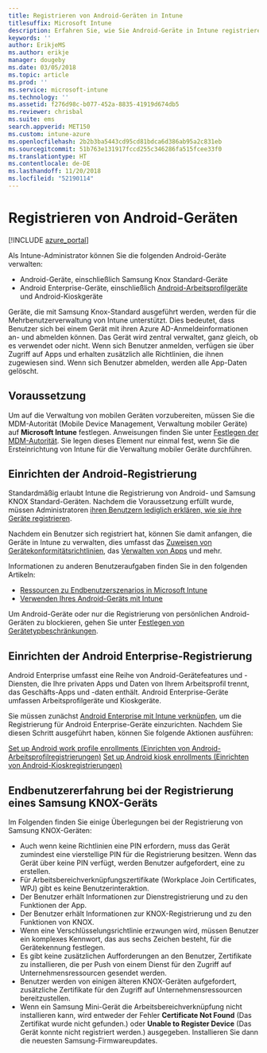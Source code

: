 ```yaml
---
title: Registrieren von Android-Geräten in Intune
titlesuffix: Microsoft Intune
description: Erfahren Sie, wie Sie Android-Geräte in Intune registrieren.
keywords: ''
author: ErikjeMS
ms.author: erikje
manager: dougeby
ms.date: 03/05/2018
ms.topic: article
ms.prod: ''
ms.service: microsoft-intune
ms.technology: ''
ms.assetid: f276d98c-b077-452a-8835-41919d674db5
ms.reviewer: chrisbal
ms.suite: ems
search.appverid: MET150
ms.custom: intune-azure
ms.openlocfilehash: 2b2b3ba5443cd95cd81bdca6d386ab95a2c831eb
ms.sourcegitcommit: 51b763e131917fccd255c346286fa515fcee33f0
ms.translationtype: HT
ms.contentlocale: de-DE
ms.lasthandoff: 11/20/2018
ms.locfileid: "52190114"
---
```

# <a name="enroll-android-devices"></a>Registrieren von Android-Geräten

[!INCLUDE [azure_portal](./includes/azure_portal.md)]

Als Intune-Administrator können Sie die folgenden Android-Geräte verwalten:
- Android-Geräte, einschließlich Samsung Knox Standard-Geräte
- Android Enterprise-Geräte, einschließlich [Android-Arbeitsprofilgeräte](#enable-enrollment-of-android-for-work-devices) und Android-Kioskgeräte

Geräte, die mit Samsung Knox-Standard ausgeführt werden, werden für die Mehrbenutzerverwaltung von Intune unterstützt. Dies bedeutet, dass Benutzer sich bei einem Gerät mit ihren Azure AD-Anmeldeinformationen an- und abmelden können. Das Gerät wird zentral verwaltet, ganz gleich, ob es verwendet oder nicht. Wenn sich Benutzer anmelden, verfügen sie über Zugriff auf Apps und erhalten zusätzlich alle Richtlinien, die ihnen zugewiesen sind. Wenn sich Benutzer abmelden, werden alle App-Daten gelöscht.

## <a name="prerequisite"></a>Voraussetzung

Um auf die Verwaltung von mobilen Geräten vorzubereiten, müssen Sie die MDM-Autorität (Mobile Device Management, Verwaltung mobiler Geräte) auf **Microsoft Intune** festlegen. Anweisungen finden Sie unter [Festlegen der MDM-Autorität](mdm-authority-set.md). Sie legen dieses Element nur einmal fest, wenn Sie die Ersteinrichtung von Intune für die Verwaltung mobiler Geräte durchführen.

## <a name="set-up-android-enrollment"></a>Einrichten der Android-Registrierung

Standardmäßig erlaubt Intune die Registrierung von Android- und Samsung KNOX Standard-Geräten. Nachdem die Voraussetzung erfüllt wurde, müssen Administratoren [ihren Benutzern lediglich erklären, wie sie ihre Geräte registrieren](/intune-user-help/enroll-your-device-in-intune-android).

Nachdem ein Benutzer sich registriert hat, können Sie damit anfangen, die Geräte in Intune zu verwalten, dies umfasst das [Zuweisen von Gerätekonformitätsrichtlinien](compliance-policy-create-android.md), das [Verwalten von Apps](app-management.md) und mehr.

Informationen zu anderen Benutzeraufgaben finden Sie in den folgenden Artikeln:

- [Ressourcen zu Endbenutzerszenarios in Microsoft Intune](end-user-educate.md)
- [Verwenden Ihres Android-Geräts mit Intune](https://docs.microsoft.com/intune-user-help/using-your-android-device-with-intune)

Um Android-Geräte oder nur die Registrierung von persönlichen Android-Geräten zu blockieren, gehen Sie unter [Festlegen von Gerätetypbeschränkungen](enrollment-restrictions-set.md).

## <a name="set-up-android-enterprise-enrollment"></a>Einrichten der Android Enterprise-Registrierung

Android Enterprise umfasst eine Reihe von Android-Gerätefeatures und -Diensten, die Ihre privaten Apps und Daten von Ihrem Arbeitsprofil trennt, das Geschäfts-Apps und -daten enthält. Android Enterprise-Geräte umfassen Arbeitsprofilgeräte und Kioskgeräte. 

Sie müssen zunächst [Android Enterprise mit Intune verknüpfen](connect-intune-android-enterprise.md), um die Registrierung für Android Enterprise-Geräte einzurichten. Nachdem Sie diesen Schritt ausgeführt haben, können Sie folgende Aktionen ausführen:

[Set up Android work profile enrollments (Einrichten von Android-Arbeitsprofilregistrierungen)](android-work-profile-enroll.md)
[Set up Android kiosk enrollments (Einrichten von Android-Kioskregistrierungen)](android-kiosk-enroll.md)

## <a name="end-user-experience-when-enrolling-a-samsung-knox-device"></a>Endbenutzererfahrung bei der Registrierung eines Samsung KNOX-Geräts
Im Folgenden finden Sie einige Überlegungen bei der Registrierung von Samsung KNOX-Geräten:
-   Auch wenn keine Richtlinien eine PIN erfordern, muss das Gerät zumindest eine vierstellige PIN für die Registrierung besitzen. Wenn das Gerät über keine PIN verfügt, werden Benutzer aufgefordert, eine zu erstellen.
-   Für Arbeitsbereichverknüpfungszertifikate (Workplace Join Certificates, WPJ) gibt es keine Benutzerinteraktion.
-   Der Benutzer erhält Informationen zur Dienstregistrierung und zu den Funktionen der App.
-   Der Benutzer erhält Informationen zur KNOX-Registrierung und zu den Funktionen von KNOX.
-   Wenn eine Verschlüsselungsrichtlinie erzwungen wird, müssen Benutzer ein komplexes Kennwort, das aus sechs Zeichen besteht, für die Gerätekennung festlegen.
-   Es gibt keine zusätzlichen Aufforderungen an den Benutzer, Zertifikate zu installieren, die per Push von einem Dienst für den Zugriff auf Unternehmensressourcen gesendet werden.
- Benutzer werden von einigen älteren KNOX-Geräten aufgefordert, zusätzliche Zertifikate für den Zugriff auf Unternehmensressourcen bereitzustellen.
- Wenn ein Samsung Mini-Gerät die Arbeitsbereichverknüpfung nicht installieren kann, wird entweder der Fehler **Certificate Not Found** (Das Zertifikat wurde nicht gefunden.) oder **Unable to Register Device** (Das Gerät konnte nicht registriert werden.) ausgegeben. Installieren Sie dann die neuesten Samsung-Firmwareupdates.
